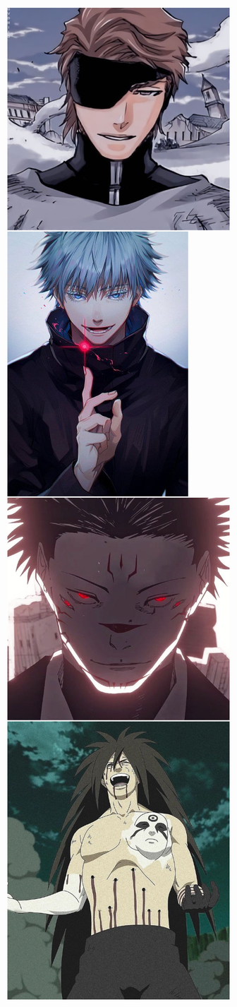 ![image alt](https://github.com/alonestarboi/ani-voice/blob/91566967417b560b46a4a9ac0d57890466c21c32/aizen.png.jpg)
![image alt](https://github.com/alonestarboi/ani-voice/blob/054f7f9fe559d90d9aa417c4548cde202cebbe20/gojo.png.jpg)
![image alt](https://github.com/alonestarboi/ani-voice/blob/0f41cc7a5292e2a2a1cd9454ee4023de103d2a8b/sukuna.png.jpg)
![image alt](https://github.com/alonestarboi/ani-voice/blob/7e0d9719e6be293de00f47171b0c6363ea5fdf27/madara.png.jpg)
